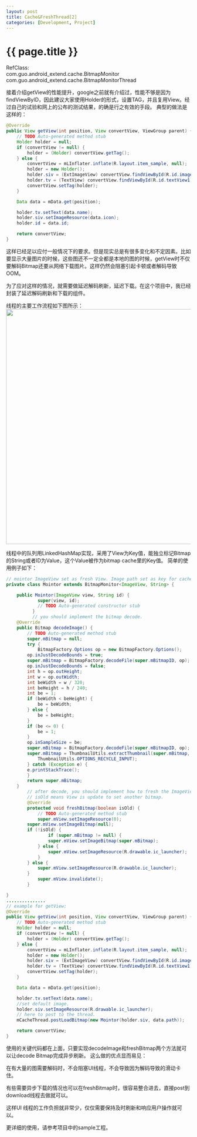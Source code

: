 ```yaml
---
layout: post
title: Cache&FreshThread[2]
categories: [Development, Project]
---
```


{{ page.title }}
================
RefClass:    
com.guo.android_extend.cache.BitmapMonitor    
com.guo.android_extend.cache.BitmapMonitorThread    
  
接着介绍getView的性能提升，google之前就有介绍过，性能不够是因为findViewByID，因此建议大家使用Holder的形式，设置TAG，并且复用View。经过自己的试验和网上的公布的测试结果，的确是行之有效的手段。
典型的做法是这样的：
```java
@Override
public View getView(int position, View convertView, ViewGroup parent) {
	// TODO Auto-generated method stub
	Holder holder = null;
	if (convertView != null) {
		holder = (Holder) convertView.getTag();
	} else {
		convertView = mLInflater.inflate(R.layout.item_sample, null);
		holder = new Holder();
		holder.siv = (ExtImageView) convertView.findViewById(R.id.imageView1);
		holder.tv = (TextView) convertView.findViewById(R.id.textView1);
		convertView.setTag(holder);
	}

	Data data = mData.get(position);

	holder.tv.setText(data.name);
	holder.siv.setImageResource(data.icon);
	holder.id = data.id;

	return convertView;
}
```
这样已经足以应付一般情况下的要求。但是现实总是有很多变化和不定因素。比如要显示大量图片的时候，这些图还不一定全都是本地的图的时候，getView时不仅要解码Bitmap还要从网络下载图片。这样仍然会阻塞引起卡顿或者解码导致OOM。

为了应对这样的情况，就需要做延迟解码刷新，延迟下载。在这个项目中，我已经封装了延迟解码刷新和下载的组件。

线程的主要工作流程如下图所示：
<image src="http://gqjjqg.github.io/images/image_07032135.jpg" width="580" height="640"/>

线程中的队列用LinkedHashMap实现，采用了View为Key值，能独立标记Bitmap的String或者ID为Value，这个Value被作为bitmap cache里的Key值。
简单的使用例子如下：
```java
// mointor ImageView set as fresh View. Image path set as key for cache.
private class Mointor extends BitmapMonitor<ImageView, String> {

	public Mointor(ImageView view, String id) {
			super(view, id);
			// TODO Auto-generated constructor stub
		  }
		  // you should implement the bitmap decode.
	@Override
	public Bitmap decodeImage() {
		// TODO Auto-generated method stub
		super.mBitmap = null;
		try {
			BitmapFactory.Options op = new BitmapFactory.Options();    
		op.inJustDecodeBounds = true;
		super.mBitmap = BitmapFactory.decodeFile(super.mBitmapID, op);
		op.inJustDecodeBounds = false;
		int h = op.outHeight;  
		int w = op.outWidth;  
		int beWidth = w / 320;  
		int beHeight = h / 240;  
		int be = 1;  
		if (beWidth < beHeight) {  
		    be = beWidth;  
		} else {  
		    be = beHeight;  
		}  
		if (be <= 0) {  
		    be = 1;  
		}  
		op.inSampleSize = be;  
		super.mBitmap = BitmapFactory.decodeFile(super.mBitmapID, op);  
		super.mBitmap = ThumbnailUtils.extractThumbnail(super.mBitmap, 320, 240,  
			ThumbnailUtils.OPTIONS_RECYCLE_INPUT);  
		} catch (Exception e) {
		e.printStackTrace();
	    }
		return super.mBitmap;
	}
		// after decode, you should implement how to fresh the ImageView.
		// isOld means View is update to set another bitmap.
		@Override
		protected void freshBitmap(boolean isOld) {
			// TODO Auto-generated method stub
			super.mView.setImageResource(0);
		super.mView.setImageBitmap(null);
		if (!isOld) {
				if (super.mBitmap != null) {
				super.mView.setImageBitmap(super.mBitmap);
			} else {
				super.mView.setImageResource(R.drawable.ic_launcher);
			}
		} else {
			super.mView.setImageResource(R.drawable.ic_launcher);
		}
			super.mView.invalidate();
		}

}
...............
// example for getView:
@Override
public View getView(int position, View convertView, ViewGroup parent) {
	// TODO Auto-generated method stub
	Holder holder = null;
	if (convertView != null) {
		holder = (Holder) convertView.getTag();
	} else {
		convertView = mLInflater.inflate(R.layout.item_sample, null);
		holder = new Holder();
		holder.siv = (ExtImageView) convertView.findViewById(R.id.imageView1);
		holder.tv = (TextView) convertView.findViewById(R.id.textView1);
		convertView.setTag(holder);
	}

	Data data = mData.get(position);

	holder.tv.setText(data.name);
	//set default image.
	holder.siv.setImageResource(R.drawable.ic_launcher);
	// here to post to the thread.
	mCacheThread.postLoadBitmap(new Mointor(holder.siv, data.path));

	return convertView;
}
```	
使用的关键代码都在上面，只要实现decodeImage和freshBitmap两个方法就可以让decode Bitmap完成异步刷新。
这么做的优点显而易见：

在有大量的图需要解码时，不会阻塞UI线程，不会导致因为解码导致的滑动卡住。

有些需要异步下载的情况也可以在freshBitmap时，很容易整合进去，直接post到download线程去做就可以。

这样UI 线程的工作负担就非常少，仅仅需要保持及时刷新和响应用户操作就可以。

更详细的使用，请参考项目中的sample工程。
